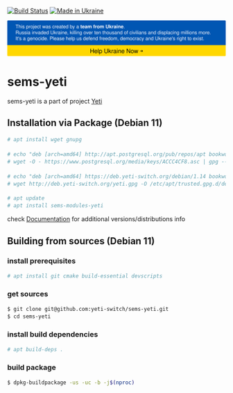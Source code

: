[![Build Status](https://github.com/yeti-switch/sems-yeti/actions/workflows/build.yml/badge.svg)](https://github.com/yeti-switch/sems-yeti/actions/workflows/build.yml)
[![Made in Ukraine](https://img.shields.io/badge/made_in-ukraine-ffd700.svg?labelColor=0057b7)](https://stand-with-ukraine.pp.ua)

[![Stand With Ukraine](https://raw.githubusercontent.com/vshymanskyy/StandWithUkraine/main/banner-direct-team.svg)](https://stand-with-ukraine.pp.ua)


# sems-yeti

sems-yeti is a part of project [Yeti]

## Installation via Package (Debian 11)
```sh
# apt install wget gnupg

# echo "deb [arch=amd64] http://apt.postgresql.org/pub/repos/apt bookworm-pgdg main" > /etc/apt/sources.list.d/pgdg.list
# wget -O - https://www.postgresql.org/media/keys/ACCC4CF8.asc | gpg --dearmor > /etc/apt/trusted.gpg.d/apt.postgresql.org.gpg

# echo "deb [arch=amd64] https://deb.yeti-switch.org/debian/1.14 bookworm main" > /etc/apt/sources.list.d/yeti.list
# wget http://deb.yeti-switch.org/yeti.gpg -O /etc/apt/trusted.gpg.d/deb.yeti-switch.org.asc

# apt update
# apt install sems-modules-yeti
```
check [Documentation] for additional versions/distributions info

## Building from sources (Debian 11)

### install prerequisites
```sh
# apt install git cmake build-essential devscripts
```

### get sources
```sh
$ git clone git@github.com:yeti-switch/sems-yeti.git
$ cd sems-yeti
```

### install build dependencies
```sh
# apt build-deps .
```

### build package
```sh
$ dpkg-buildpackage -us -uc -b -j$(nproc)
```

[Yeti]:http://yeti-switch.org/
[Documentation]:https://yeti-switch.org/docs/en/
